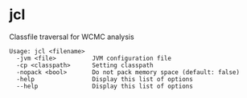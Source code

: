 jcl
===

Classfile traversal for WCMC analysis

    Usage: jcl <filename>
      -jvm <file>          JVM configuration file
      -cp <classpath>      Setting classpath
      -nopack <bool>       Do not pack memory space (default: false)
      -help                Display this list of options
      --help               Display this list of options


